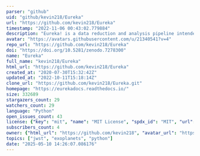 ```yaml
---
parser: "github"
uid: "github/kevin218/Eureka"
url: "https://github.com/kevin218/Eureka"
timestamp: "2022-11-06 00:43:02.779884"
description: "Eureka! is a data reduction and analysis pipeline intended for time-series observations with the James Webb Space Telescope (JWST)."
avatar: "https://avatars.githubusercontent.com/u/21340541?v=4"
repo_url: "https://github.com/kevin218/Eureka"
doi: "https://doi.org/10.5281/zenodo.7278300"
name: "Eureka"
full_name: "kevin218/Eureka"
html_url: "https://github.com/kevin218/Eureka"
created_at: "2020-07-30T15:32:42Z"
updated_at: "2022-10-11T15:18:14Z"
clone_url: "https://github.com/kevin218/Eureka.git"
homepage: "https://eurekadocs.readthedocs.io/"
size: 332689
stargazers_count: 29
watchers_count: 29
language: "Python"
open_issues_count: 43
license: {"key": "mit", "name": "MIT License", "spdx_id": "MIT", "url": "https://api.github.com/licenses/mit", "node_id": "MDc6TGljZW5zZTEz"}
subscribers_count: 4
owner: {"html_url": "https://github.com/kevin218", "avatar_url": "https://avatars.githubusercontent.com/u/21340541?v=4", "login": "kevin218", "type": "User"}
topics: ["jwst", "exoplanets", "python"]
date: "2025-05-10 14:26:07.086176"
---
```


